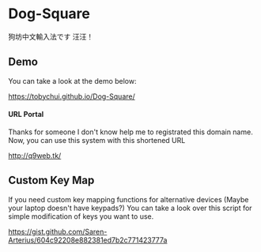 # Dog-Square
狗坊中文輸入法です 汪汪！

## Demo
You can take a look at the demo below:

https://tobychui.github.io/Dog-Square/

#### URL Portal
Thanks for someone I don't know help me to registrated this domain name. Now, you can use this system with this shortened URL

http://q9web.tk/

## Custom Key Map
If you need custom key mapping functions for alternative devices (Maybe your laptop doesn't have keypads?) You can take a look over this script for simple modification of keys you want to use.

https://gist.github.com/Saren-Arterius/604c92208e882381ed7b2c771423777a
